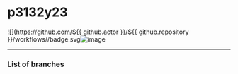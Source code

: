 # p3132y23

![](https://github.com/${{ github.actor }}/${{ github.repository }}/workflows/<workflow name>/badge.svg![image](https://github.com/softservedata/p3132y23/assets/12804385/b3051c9b-d856-484e-8491-01a155e052fd)

---

### List of branches
